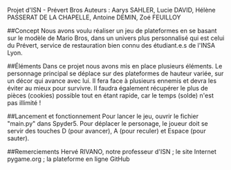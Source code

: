 Projet d'ISN - Prévert Bros
Auteurs : Aarys SAHLER, Lucie DAVID, Hélène PASSERAT DE LA CHAPELLE, Antoine DEMIN, Zoé FEUILLOY

##Concept
Nous avons voulu réaliser un jeu de plateformes en se basant sur le modèle de Mario Bros, dans un univers plus personnalisé qui est celui du Prévert, service de restauration bien connu des étudiant.e.s de l'INSA Lyon.

##Éléments
Dans ce projet nous avons mis en place plusieurs éléments. Le personnage principal se déplace sur des plateformes de hauteur variée, sur un décor qui avance avec lui. Il fera face à plusieurs ennemis et devra les éviter au mieux pour survivre. Il faudra également récupérer le plus de pièces (cookies) possible tout en étant rapide, car le temps (solde) n'est pas illimité ! 

##Lancement et fonctionnement
Pour lancer le jeu, ouvrir le fichier "main.py" dans Spyder5. Pour déplacer le personage, le joueur doit se servir des touches D (pour avancer), A (pour reculer) et Espace (pour sauter). 

##Remerciements
Hervé RIVANO, notre professeur d'ISN ; le site Internet pygame.org ; la plateforme en ligne GitHub 
